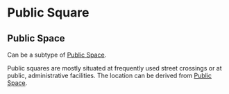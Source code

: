 # Public Square

## Public Space
Can be a subtype of [Public Space]().

Public squares are mostly situated at frequently used street crossings or at public, administrative facilities. The location can be derived from [Public Space]().
